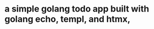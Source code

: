 a simple golang todo app built with golang echo, templ, and htmx,
====================================================================
